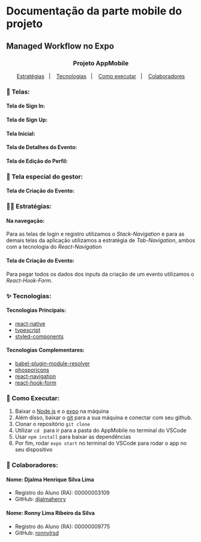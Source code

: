 # Documentação da parte mobile do projeto
## Managed Workflow no Expo

<h3 align="center">Projeto AppMobile</h3>
<p align="center">
  <a href="#-projeto">Estratégias</a>&nbsp;&nbsp;&nbsp;|&nbsp;&nbsp;&nbsp;
  <a href="#-tecnologias">Tecnologias</a>&nbsp;&nbsp;&nbsp;|&nbsp;&nbsp;&nbsp;
  <a href="#-como-executar">Como executar</a>&nbsp;&nbsp;&nbsp;|&nbsp;&nbsp;&nbsp;
  <a href="#-colaborador">Colaboradores</a>
</p>

### 📱 Telas:

#### Tela de Sign In:
#### Tela de Sign Up:
#### Tela Inicial:
#### Tela de Detalhes do Evento:
#### Tela de Edição do Perfil:

### 📱 Tela especial do gestor:

#### Tela de Criação do Evento:



### 👨‍💻 Estratégias:
#### Na navegação:
Para as telas de login e registro utilizamos o *Stack-Navigation* e para as demais telas da aplicação utilizamos a estratégia de *Tab-Navigation*, ambos com a tecnologia do *React-Navigation*
#### Tela de Criação do Evento:
Para pegar todos os dados dos inputs da criação de um evento utilizamos o *React-Hook-Form*.

### ✨ Tecnologias:
#### Tecnologias Principais:
- [react-native](https://reactnative.dev/)
- [typescript](https://www.typescriptlang.org/)
- [styled-components](https://styled-components.com/)
#### Tecnologias Complementares:
- [babel-plugin-module-resolver](https://github.com/tleunen/babel-plugin-module-resolver/blob/master/DOCS.md)
- [phosporicons](https://phosphoricons.com/)
- [react-navigation](https://reactnavigation.org/)
- [react-hook-form](https://react-hook-form.com/)

### 🚀 Como Executar:

1. Baixar o [Node.js](https://nodejs.org/en/) e o [expo](https://expo.dev/)  na máquina
2. Além disso, baixar o [git](https://git-scm.com/) para a sua máquina e conectar com seu github.
3. Clonar o repositório `git clone`
4. Utilizar `cd ` para ir para a pasta do AppMobile no terminal do VSCode
5. Usar `npm install` para baixar as dependências
6. Por fim, rodar `expo start` no terminal do VSCode para rodar o app no seu dispositivo

### 👥 Colaboradores:

#### Nome: Djalma Henrique Silva Lima
- Registro do Aluno (RA): 00000003109
- GitHub: [djalmahenry](https://github.com/djalmahenry)

#### Nome: Ronny Lima Ribeiro da Silva
- Registro do Aluno (RA): 00000009775
- GitHub: [ronnylrsd](https://github.com/ronnylrsd)

